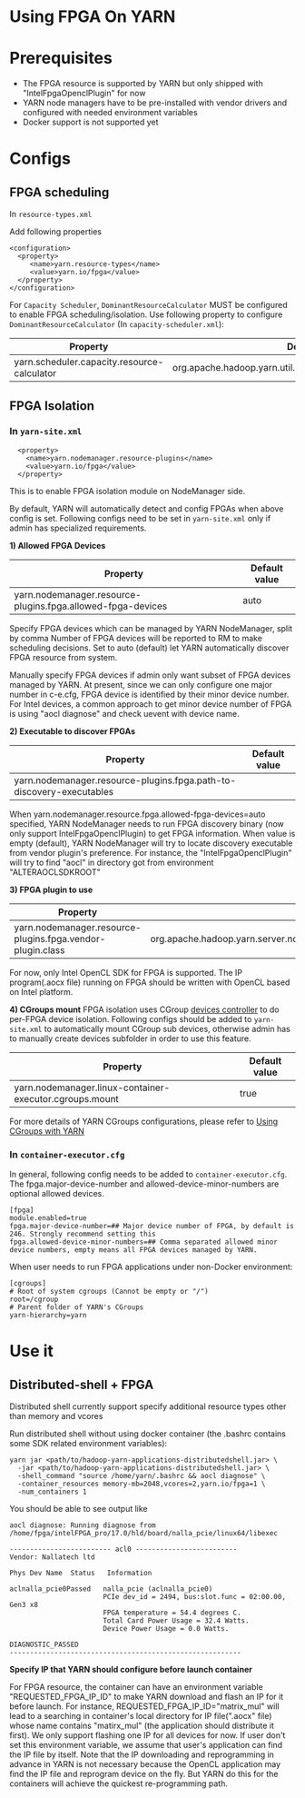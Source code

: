 
<!---
  Licensed under the Apache License, Version 2.0 (the "License");
  you may not use this file except in compliance with the License.
  You may obtain a copy of the License at

   http://www.apache.org/licenses/LICENSE-2.0

  Unless required by applicable law or agreed to in writing, software
  distributed under the License is distributed on an "AS IS" BASIS,
  WITHOUT WARRANTIES OR CONDITIONS OF ANY KIND, either express or implied.
  See the License for the specific language governing permissions and
  limitations under the License. See accompanying LICENSE file.
-->


# Using FPGA On YARN
# Prerequisites

- The FPGA resource is supported by YARN but only shipped with "IntelFpgaOpenclPlugin" for now
- YARN node managers have to be pre-installed with vendor drivers and configured with needed environment variables
- Docker support is not supported yet

# Configs

## FPGA scheduling

In `resource-types.xml`

Add following properties

```
<configuration>
  <property>
     <name>yarn.resource-types</name>
     <value>yarn.io/fpga</value>
  </property>
</configuration>
```

For `Capacity Scheduler`, `DominantResourceCalculator` MUST be configured to enable FPGA scheduling/isolation.
Use following property to configure `DominantResourceCalculator` (In `capacity-scheduler.xml`):

| Property | Default value |
| --- | --- |
| yarn.scheduler.capacity.resource-calculator | org.apache.hadoop.yarn.util.resource.DominantResourceCalculator |


## FPGA Isolation

### In `yarn-site.xml`

```
  <property>
    <name>yarn.nodemanager.resource-plugins</name>
    <value>yarn.io/fpga</value>
  </property>

```

This is to enable FPGA isolation module on NodeManager side.

By default, YARN will automatically detect and config FPGAs when above config is set. Following configs need to be set in `yarn-site.xml` only if admin has specialized requirements.

**1) Allowed FPGA Devices**

| Property | Default value |
| --- | --- |
| yarn.nodemanager.resource-plugins.fpga.allowed-fpga-devices | auto |

  Specify FPGA devices which can be managed by YARN NodeManager, split by comma
  Number of FPGA devices will be reported to RM to make scheduling decisions.
  Set to auto (default) let YARN automatically discover FPGA resource from system.

  Manually specify FPGA devices if admin only want subset of FPGA devices managed by YARN.
  At present, since we can only configure one major number in c-e.cfg, FPGA device is
  identified by their minor device number. For Intel devices, a common approach to get minor
  device number of FPGA is using "aocl diagnose" and check uevent with device name.


**2) Executable to discover FPGAs**

| Property | Default value |
| --- | --- |
| yarn.nodemanager.resource-plugins.fpga.path-to-discovery-executables | |

  When yarn.nodemanager.resource.fpga.allowed-fpga-devices=auto specified, YARN NodeManager needs to run FPGA discovery binary (now only support IntelFpgaOpenclPlugin) to get FPGA information.
  When value is empty (default), YARN NodeManager will try to locate discovery executable from vendor plugin's preference. For instance, the "IntelFpgaOpenclPlugin" will try to find "aocl" in directory got from environment "ALTERAOCLSDKROOT"

**3) FPGA plugin to use**

| Property | Default value |
| --- | --- |
| yarn.nodemanager.resource-plugins.fpga.vendor-plugin.class | org.apache.hadoop.yarn.server.nodemanager.containermanager.resourceplugin.fpga.IntelFpgaOpenclPlugin |

  For now, only Intel OpenCL SDK for FPGA is supported. The IP program(.aocx file) running on FPGA should be written with OpenCL based on Intel platform.

**4) CGroups mount**
FPGA isolation uses CGroup [devices controller](https://www.kernel.org/doc/Documentation/cgroup-v1/devices.txt) to do per-FPGA device isolation. Following configs should be added to `yarn-site.xml` to automatically mount CGroup sub devices, otherwise admin has to manually create devices subfolder in order to use this feature.

| Property | Default value |
| --- | --- |
| yarn.nodemanager.linux-container-executor.cgroups.mount | true |

For more details of YARN CGroups configurations, please refer to [Using CGroups with YARN](https://hadoop.apache.org/docs/stable/hadoop-yarn/hadoop-yarn-site/NodeManagerCgroups.html)

### In `container-executor.cfg`

In general, following config needs to be added to `container-executor.cfg`. The fpga.major-device-number and allowed-device-minor-numbers are optional allowed devices.

```
[fpga]
module.enabled=true
fpga.major-device-number=## Major device number of FPGA, by default is 246. Strongly recommend setting this
fpga.allowed-device-minor-numbers=## Comma separated allowed minor device numbers, empty means all FPGA devices managed by YARN.
```

When user needs to run FPGA applications under non-Docker environment:

```
[cgroups]
# Root of system cgroups (Cannot be empty or "/")
root=/cgroup
# Parent folder of YARN's CGroups
yarn-hierarchy=yarn
```


# Use it

## Distributed-shell + FPGA

Distributed shell currently support specify additional resource types other than memory and vcores

Run distributed shell without using docker container (the .bashrc contains some SDK related environment variables):

```
yarn jar <path/to/hadoop-yarn-applications-distributedshell.jar> \
  -jar <path/to/hadoop-yarn-applications-distributedshell.jar> \
  -shell_command "source /home/yarn/.bashrc && aocl diagnose" \
  -container_resources memory-mb=2048,vcores=2,yarn.io/fpga=1 \
  -num_containers 1
```

You should be able to see output like

```
aocl diagnose: Running diagnose from /home/fpga/intelFPGA_pro/17.0/hld/board/nalla_pcie/linux64/libexec

------------------------- acl0 -------------------------
Vendor: Nallatech ltd

Phys Dev Name  Status   Information

aclnalla_pcie0Passed   nalla_pcie (aclnalla_pcie0)
                       PCIe dev_id = 2494, bus:slot.func = 02:00.00, Gen3 x8
                       FPGA temperature = 54.4 degrees C.
                       Total Card Power Usage = 32.4 Watts.
                       Device Power Usage = 0.0 Watts.

DIAGNOSTIC_PASSED
---------------------------------------------------------

```

**Specify IP that YARN should configure before launch container**

  For FPGA resource, the container can have an environment variable "REQUESTED_FPGA_IP_ID" to make YARN download and flash an IP for it before launch.
  For instance, REQUESTED_FPGA_IP_ID="matrix_mul" will lead to a searching in container's local directory for IP file(".aocx" file) whose name contains "matirx_mul" (the application should distribute it first).
  We only support flashing one IP for all devices for now. If user don't set this environment variable, we assume that user's application can find the IP file by itself.
  Note that the IP downloading and reprogramming in advance in YARN is not necessary because
  the OpenCL application may find the IP file and reprogram device on the fly. But YARN do this
  for the containers will achieve the quickest re-programming path.



